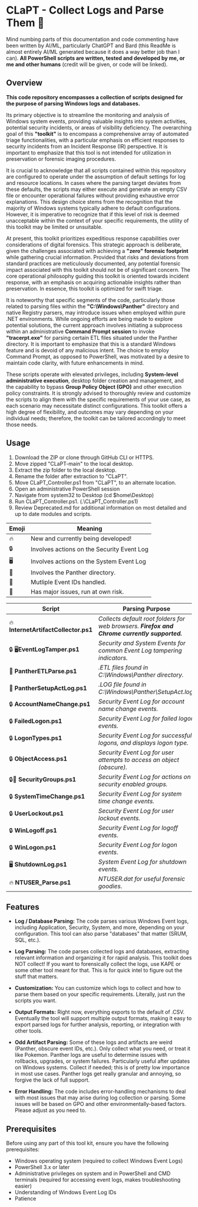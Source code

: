 # CLaPT - Collect Logs and Parse Them 📁

Mind numbing parts of this documentation and code commenting have been written by AI/ML, particularly ChatGPT and Bard (this ReadMe is almost entirely AI/ML generated because it does a way better job than I can). **All PowerShell scripts are written, tested and developed by me, or me and other humans** (credit will be given, or code will be linked).  

## Overview

**This code repository encompasses a collection of scripts designed for the purpose of parsing Windows logs and databases.** 

Its primary objective is to streamline the monitoring and analysis of Windows system events, providing valuable insights into system activities, potential security incidents, or areas of visibility deficiency. The overarching goal of this **"toolkit"** is to encompass a comprehensive array of automated triage functionalities, with a particular emphasis on efficient responses to security incidents from an Incident Response (IR) perspective. It is important to emphasize that this tool is not intended for utilization in preservation or forensic imaging procedures.

It is crucial to acknowledge that all scripts contained within this repository are configured to operate under the assumption of default settings for log and resource locations. In cases where the parsing target deviates from these defaults, the scripts may either execute and generate an empty CSV file or encounter operational failures without providing exhaustive error explanations. This design choice stems from the recognition that the majority of Windows systems typically adhere to default configurations. However, it is imperative to recognize that if this level of risk is deemed unacceptable within the context of your specific requirements, the utility of this toolkit may be limited or unsuitable.

At present, this toolkit prioritizes expeditious response capabilities over considerations of digital forensics. This strategic approach is deliberate, given the challenges associated with achieving a **"zero" forensic footprint** while gathering crucial information. Provided that risks and deviations from standard practices are meticulously documented, any potential forensic impact associated with this toolkit should not be of significant concern. The core operational philosophy guiding this toolkit is oriented towards incident response, with an emphasis on acquiring actionable insights rather than preservation. In essence, this toolkit is optimized for swift triage.

It is noteworthy that specific segments of the code, particularly those related to parsing files within the **"C:\Windows\Panther"** directory and native Registry parsers, may introduce issues when employed within pure .NET environments. While ongoing efforts are being made to explore potential solutions, the current approach involves initiating a subprocess within an administrative **Command Prompt session** to invoke **"tracerpt.exe"** for parsing certain ETL files situated under the Panther directory. It is important to emphasize that this is a standard Windows feature and is devoid of any malicious intent. The choice to employ Command Prompt, as opposed to PowerShell, was motivated by a desire to maintain code clarity, with future enhancements in mind.

These scripts operate with elevated privileges, including **System-level administrative execution**, desktop folder creation and management, and the capability to bypass **Group Policy Object (GPO)** and other execution policy constraints. It is strongly advised to thoroughly review and customize the scripts to align them with the specific requirements of your use case, as each scenario may necessitate distinct configurations. This toolkit offers a high degree of flexibility, and outcomes may vary depending on your individual needs; therefore, the toolkit can be tailored accordingly to meet those needs.


## Usage ## 

1. Download the ZIP or clone through GitHub CLI or HTTPS.
2. Move zipped "CLaPT-main" to the local desktop.
4. Extract the zip folder to the local desktop.
5. Rename the folder after extraction to "CLaPT".
6. Move CLaPT_Controller.ps1 from "CLaPT", to an alternate location.
7. Open an administrative PowerShell session
8. Navigate from system32 to Desktop (cd $home\Desktop\)
9. Run CLaPT_Controller.ps1. (.\CLaPT_Controller.ps1)
10. Review Deprecated.md for additional information on most detailed and up to date modules and scripts.

| Emoji | Meaning|
| --- | --- |
| 🔥 | New and currently being developed! |
| 🔒 | Involves actions on the Security Event Log |
| 🖥️ | Involves actions on the System Event Log |
| 🐆 | Involves the Panther directory. |
| 🧅 | Mutliple Event IDs handled. |
| 🤡 | Has major issues, run at own risk. |


| **Script** | **Parsing Purpose** |
| --- | --- |
| 🔥 **InternetArtifactCollector.ps1** | *Collects default root folders for web browsers. **Firefox and Chrome currently supported.*** |
| 🔒 🖥️**EventLogTamper.ps1**| *Security and System Events for common Event Log tampering indicators.*  |
| 🐆 **PantherETLParse.ps1** | *.ETL files found in _C:\Windows\Panther_ directory.* |
| 🐆 **PantherSetupActLog.ps1** | *.LOG file found in C:\Windows\Panther\SetupAct.log.* |
| 🔒 **AccountNameChange.ps1** | *Security Event Log for account name change events.* |
| 🔒 **FailedLogon.ps1** | *Security Event Log for failed logon events.* |
| 🔒 **LogonTypes.ps1** | *Security Event Log for successful logons, and displays logon type.* |
| 🔒 **ObjectAccess.ps1** | *Security Event Log for user attempts to access an object (obscure).* |
| 🔒🧅 **SecurityGroups.ps1** | *Security Event Log for actions on security enabled groups.* |
| 🔒 **SystemTimeChange.ps1** | *Security Event Log for system time change events.* |
| 🔒 **UserLockout.ps1** | *Security Event Log for user lockout events.* |
| 🔒 **WinLogoff.ps1** | *Security Event Log for logoff events.* |
| 🔒 **WinLogon.ps1** | *Security Event Log for logon events*. |
| 🖥️ **ShutdownLog.ps1** | *System Event Log for shutdown events.* |
| 🔥 **NTUSER_Parse.ps1** | *NTUSER.dat for useful forensic goodies*. |
   
## Features

- **Log / Database Parsing:** The code parses various Windows Event logs, including Application, Security, System, and more, depending on your configuration. This tool can also parse "databases" that matter (SRUM, SQL, etc.).

- **Log Parsing:** The code parses collected logs and databases, extracting relevant information and organizing it for rapid analysis. This toolkit does NOT collect! If you want to forensically collect the logs, use KAPE or some other tool meant for that. This is for quick intel to figure out the stuff that matters.

- **Customization:** You can customize which logs to collect and how to parse them based on your specific requirements. Literally, just run the scripts you want.

- **Output Formats:** Right now, everything exports to the default of .CSV. Eventually the tool will support multiple output formats, making it easy to export parsed logs for further analysis, reporting, or integration with other tools.

- **Odd Artifact Parsing:** Some of these logs and artifacts are weird (Panther, obscure event IDs, etc.). Only collect what you need, or treat it like Pokemon. Panther logs are useful to determine issues with rollbacks, upgrades, or system failures. Particularly useful after updates on Windows systems. Collect if needed; this is of pretty low importance in most use cases. Panther logs get really granular and annoying, so forgive the lack of full support.

- **Error Handling:** The code includes error-handling mechanisms to deal with most issues that may arise during log collection or parsing. Some issues will be based on GPO and other environmentally-based factors. Please adjust as you need to.

## Prerequisites

Before using any part of this tool kit, ensure you have the following prerequisites:

- Windows operating system (required to collect Windows Event Logs)
- PowerShell 3.x or later  
- Administrative privileges on system and in PowerShell and CMD terminals (required for accessing event logs, makes troubleshooting easier)
- Understanding of Windows Event Log IDs
- Patience

